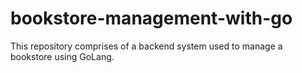 # bookstore-management-with-go
This repository comprises of a backend system used to manage a bookstore using GoLang.
